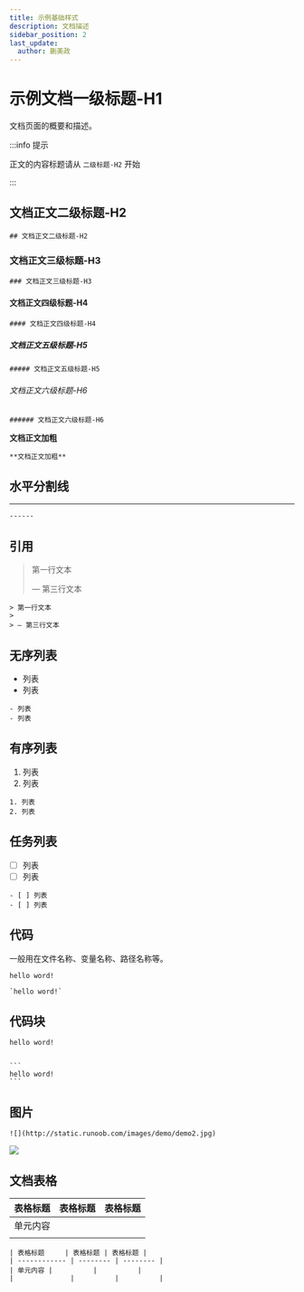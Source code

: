 ```yaml
---
title: 示例基础样式
description: 文档描述
sidebar_position: 2
last_update:
  author: 蒯美政
---
```


# 示例文档一级标题-H1

文档页面的概要和描述。

:::info 提示

正文的内容标题请从 `二级标题-H2` 开始

:::

## 文档正文二级标题-H2

```
## 文档正文二级标题-H2
```

### 文档正文三级标题-H3

```
### 文档正文三级标题-H3
```

#### 文档正文四级标题-H4

```
#### 文档正文四级标题-H4
```

##### 文档正文五级标题-H5

```
##### 文档正文五级标题-H5
```

###### 文档正文六级标题-H6

```
###### 文档正文六级标题-H6
```

**文档正文加粗**

```
**文档正文加粗**
```

## 水平分割线

------

```
------
```

## 引用

> 第一行文本
>
> — 第三行文本

```
> 第一行文本
>
> — 第三行文本
```

## 无序列表

- 列表
- 列表

```
- 列表
- 列表
```
## 有序列表

1. 列表
2. 列表

```
1. 列表
2. 列表
```

## 任务列表

- [ ] 列表
- [ ] 列表

```
- [ ] 列表
- [ ] 列表
```

## 代码

一般用在文件名称、变量名称、路径名称等。

`hello word!`

```
`hello word!`
```

## 代码块

```
hello word!
```

````

```
hello word!
```
````



## 图片

```
![](http://static.runoob.com/images/demo/demo2.jpg)
```

![](http://static.runoob.com/images/demo/demo2.jpg)




## 文档表格

| 表格标题     | 表格标题 | 表格标题 |
| ------------ | -------- | -------- |
| 单元内容 |          |          |
|              |          |          |

```
| 表格标题     | 表格标题 | 表格标题 |
| ------------ | -------- | -------- |
| 单元内容 |          |          |
|              |          |          |
```